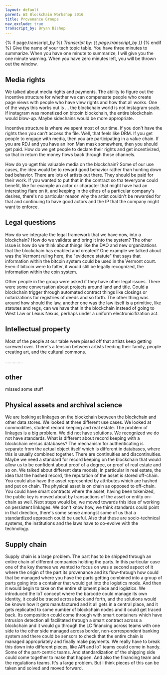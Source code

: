 ```yaml
---
layout: default
parent: W3 Blockchain Workshop 2016
title: Provenance Groups
nav_exclude: true
transcript_by: Bryan Bishop
---
```


{% if page.transcript_by %} <i>Transcript by:
{{ page.transcript_by }}</i> {% endif %} Give the name of your tech
topic table. You have three minutes to summarize. When you have one
minute to summarize, I will give you the one minute warning. When you
have zero minutes left, you will be thrown out the window.

## Media rights

We talked about media rights and payments. The ability to figure out the
incentive structure for whether we can compensate people who create page
views with people who have view rights and how that all works. One of
the ways this works out is ... the blockchain world is not instagram
scale. If instagram was monetized on bitcoin blockchain, the entire
blockchain would blow-up. Maybe sidechains would be more appropriate.

Incentive structure is where we spent most of our time. If you don't
have the rights then you can't access the file. Well, that feels like
DRM. If you get people to engage with media, then you are participating
in a value chain. If you are RDJ and you have an Iron Man mask
somewhere, then you should get paid. How do we get people to declare
their rights and get incentivized, so that in return the money flows
back through those channels.

How do yo uget this valuable media on the blockchain? Some of our use
cases, the idea would be to reward good behavior rather than hunting
down bad behavior. There are lots of artists out there. They should be
paid for their work. If you wanted to put that in the contract so tha
teveryone could benefit, like for example an actor or character that
might have had an interesting flare on it, and keeping in the ethos of a
particular company's desires, there's no particular reason why the
artist couldn't be rewarded for that and continuing to have good actors
and the IP that the company might want to enforce.

## Legal questions

How do we integrate the legal framework that we have now, into a
blockchain? How do we validate and bring it into the system? The other
issue is how do we think about things like the DAO and new organizations
that the blockchain has enabled and created? One example we talked about
was the Vermont ruling here, the "evidence statute" that says that
information within the bitcoin system could be used in the Vermont
court. Even if bitcoin were to falter, it would still be legally
recognized, the information within the coin system.

Other people in the group were asked if they have other legal issues.
There were some conversation about projects around land and title. Could
a blockchain trigger through automated contract things like closings or
notarizations for registries of deeds and so forth. The other thing was
around how should the law, another one was the law itself is a
primitive, like statutes and regs, can we have that in the blockchain
instead of going to West Law or Lexus Nexus, perhaps under a uniform
electronicifization act.

## Intellectual property

Most of the people at our table were pissed off that artists keep
getting screwed over. There's a tension between artists feeding their
family, people creating art, and the cultural commons.

..............

## other

missed some stuff

## Physical assets and archival science

We are looking at linkages on the blockchain between the blockchain and
other data stores. We looked at three different use cases. We looked at
commodities, student record keeping and real estate. The problem of
linkages is a big problem. We did not have solutions. We recognized we
do not have standards. What is different about record keeping with a
blockchain versus databases? The mechanism for authenticating is
separate from the actual object itself which is different in databases,
where this is usually combined together. There are continuities and
discontinuities. Maybe we need a standard for record keeping on the
blockchain that would allow us to be confident about proof of a degree,
or proof of real estate and so on. We talked about different data
models, in particular in real estate, the idea that the hashed record,
the reputation of the asset is stored off-chain. You could also have the
asset represented by attributes which are hashed and put on chain. The
physical asset is on chain as opposed to off-chain. You could have smart
contracts where the asset, having been tokenized, the public key is
moved about by transactions of the asset or entity on-chain as well.
Next steps would be, we moved towards this idea of working on persistent
linkages. We don't know how, we think standards could point in that
direction, there's some sense amongst some of us that a standardized
approach could be useful. Also that these are socio-technical systems,
the institutions and the laws have to co-evolve with the technology.

## Supply chain

Supply chain is a large problem. The part has to be shipped through an
entire chain of different companies holding the parts. In this
particular case one of the key themes we wanted to focus on was a second
aspect of it where the origin of the part its provenance and its
flow-through how could that be managed where you have the parts getting
combined into a group of parts going into a container that would get
into the logistics mode. And then it would begin to take on the entire
shipment piece and logistics. We introduced the IoT concept where the
barcode could manage its own identity, it could be traced across back
and forth, and the solutions would be known how it gets manufactured and
it all gets in a central place, and it gets replicated to some number of
blockchain nodes and it could get traced back. Its composition could
come through with smart containers which have intrusion detection all
facilitated through a smart contract across a blockchain and it would go
through the LC financing across teams with one side to the other side
managed across border, non-correspondent banking system and there could
be sensors to check that the entire chain is managed appropriately and
finally make payments. We really have to break this down into different
pieces, like API and IoT teams could come in handy. Some of the
part-centric teams. And standardization of the shipping side could come
together to make that happen. And also the financing team and the
regulations teams. It's a large problem. But I think pieces of this can
be taken and solved and moved forward.
